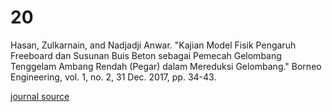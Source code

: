 # 20
Hasan, Zulkarnain, and Nadjadji Anwar. "Kajian Model Fisik Pengaruh Freeboard dan Susunan Buis Beton sebagai Pemecah Gelombang Tenggelam Ambang Rendah (Pegar) dalam Mereduksi Gelombang." Borneo Engineering, vol. 1, no. 2, 31 Dec. 2017, pp. 34-43.

[journal source](https://www.neliti.com/publications/276508/kajian-model-fisik-pengaruh-freeboard-dan-susunan-buis-beton-sebagai-pemecah-gel#cite)
